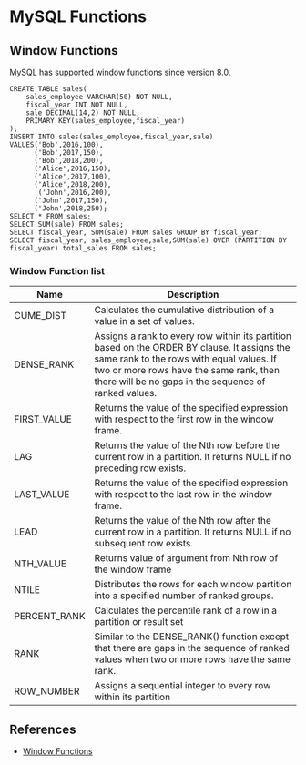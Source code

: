 # MySQL Functions

## Window Functions
MySQL has supported window functions since version 8.0.
```
CREATE TABLE sales(
    sales_employee VARCHAR(50) NOT NULL,
    fiscal_year INT NOT NULL,
    sale DECIMAL(14,2) NOT NULL,
    PRIMARY KEY(sales_employee,fiscal_year)
);
INSERT INTO sales(sales_employee,fiscal_year,sale)
VALUES('Bob',2016,100),
      ('Bob',2017,150),
      ('Bob',2018,200),
      ('Alice',2016,150),
      ('Alice',2017,100),
      ('Alice',2018,200),
       ('John',2016,200),
      ('John',2017,150),
      ('John',2018,250);
SELECT * FROM sales;
SELECT SUM(sale) FROM sales;
SELECT fiscal_year, SUM(sale) FROM sales GROUP BY fiscal_year;
SELECT fiscal_year, sales_employee,sale,SUM(sale) OVER (PARTITION BY fiscal_year) total_sales FROM sales;
```

### Window Function list
Name | Description
---|------
CUME_DIST | Calculates the cumulative distribution of a value in a set of values.
DENSE_RANK | Assigns a rank to every row within its partition based on the ORDER BY clause. It assigns the same rank to the rows with equal values. If two or more rows have the same rank, then there will be no gaps in the sequence of ranked values.
FIRST_VALUE | Returns the value of the specified expression with respect to the first row in the window frame.
LAG | Returns the value of the Nth row before the current row in a partition. It returns NULL if no preceding row exists.
LAST_VALUE | Returns the value of the specified expression with respect to the last row in the window frame.
LEAD | Returns the value of the Nth row after the current row in a partition. It returns NULL if no subsequent row exists.
NTH_VALUE | Returns value of argument from Nth row of the window frame
NTILE | Distributes the rows for each window partition into a specified number of ranked groups.
PERCENT_RANK | Calculates the percentile rank of a row in a partition or result set
RANK | Similar to the DENSE_RANK() function except that there are gaps in the sequence of ranked values when two or more rows have the same rank.
ROW_NUMBER | Assigns a sequential integer to every row within its partition

## References
- [Window Functions](http://www.mysqltutorial.org/mysql-window-functions/)